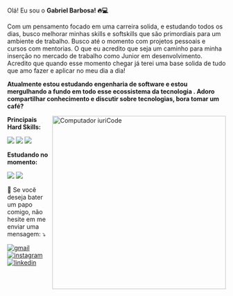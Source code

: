 Olá! Eu sou o  <b> Gabriel Barbosa! 🔥💻</b>

Com um pensamento focado em uma carreira solida, e estudando todos os dias, busco melhorar minhas skills e softskills que são primordiais para um ambiente de trabalho. Busco até o momento com projetos pessoais e cursos com mentorias. O que eu acredito que seja um caminho para minha inserção no mercado de trabalho como Junior em desenvolvimento. Acredito que quando esse momento chegar já terei uma base solida de tudo que amo fazer e aplicar no meu dia a dia!

<b>Atualmente estou estudando engenharia de software e estou mergulhando a fundo em todo esse ecossistema da tecnologia . Adoro compartilhar conhecimento e discutir sobre tecnologias, bora tomar um café?</b>

<img src="https://raw.githubusercontent.com/MicaelliMedeiros/micaellimedeiros/master/image/computer-illustration.png" min-width="400px" max-width="400px" width="400px" align="right" alt="Computador iuriCode">

<div>
  
<b> Principais Hard Skills: </b>

 <img src="https://img.icons8.com/color/48/000000/html-5--v1.png"/>
 <img src="https://img.icons8.com/color/48/000000/css3.png"/>
 <img src="https://img.icons8.com/color/48/000000/javascript--v2.png"/>
  
  <b> Estudando no momento: </b>

 <img src="https://img.icons8.com/color/48/000000/nodejs.png"/>
 <img src="https://img.icons8.com/office/40/000000/react.png"/>
  



   
  <p align="left">
  💌 Se você deseja bater um papo comigo, não hesite em me enviar uma mensagem: ⤵️
</p>

  
  <a href="mailto:gb82297@gmail.com"> <img src="https://img.shields.io/badge/Gmail-D14836?style=for-the-badge&logo=gmail&logoColor=white" alt="gmail" > </a>
  <a href="https://www.instagram.com/gaabrielbarbosa__/"> <img src="https://img.shields.io/badge/Instagram-E4405F?style=for-the-badge&logo=instagram&logoColor=white" alt="instagram" > </a>
  <a href="https://www.linkedin.com/in/gabriel-barbosa-382885144/"> <img src="https://img.shields.io/badge/LinkedIn-0077B5?style=for-the-badge&logo=linkedin&logoColor=white" alt="linkedin" > </a>
<br>
  </div>
